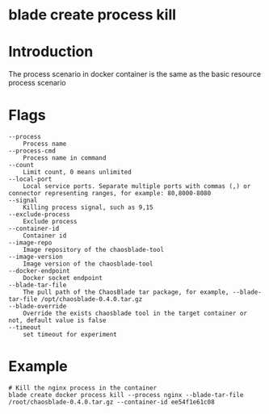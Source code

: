 # blade create process kill

# **Introduction**
The process scenario in docker container is the same as the basic resource process scenario
# **Flags**

```
--process
	Process name
--process-cmd
	Process name in command
--count
	Limit count, 0 means unlimited
--local-port
	Local service ports. Separate multiple ports with commas (,) or connector representing ranges, for example: 80,8000-8080
--signal
	Killing process signal, such as 9,15
--exclude-process
	Exclude process
--container-id
	Container id
--image-repo
	Image repository of the chaosblade-tool
--image-version
	Image version of the chaosblade-tool
--docker-endpoint
	Docker socket endpoint
--blade-tar-file
	The pull path of the ChaosBlade tar package, for example, --blade-tar-file /opt/chaosblade-0.4.0.tar.gz
--blade-override
	Override the exists chaosblade tool in the target container or not, default value is false
--timeout
	set timeout for experiment

```

# **Example**

````
# Kill the nginx process in the container
blade create docker process kill --process nginx --blade-tar-file /root/chaosblade-0.4.0.tar.gz --container-id ee54f1e61c08
````


